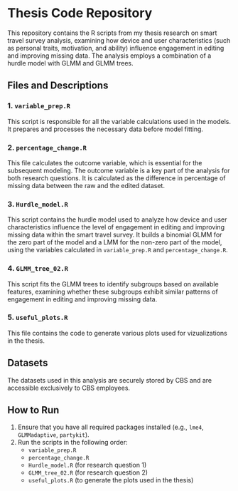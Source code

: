 # Thesis Code Repository

This repository contains the R scripts from my thesis research on smart travel survey analysis, examining how device and user characteristics (such as personal traits, motivation, and ability) influence engagement in editing and improving missing data. The analysis employs a combination of a hurdle model with GLMM and GLMM trees.

## Files and Descriptions

### 1. `variable_prep.R`
This script is responsible for all the variable calculations used in the models. It prepares and processes the necessary data before model fitting.

### 2. `percentage_change.R`
This file calculates the outcome variable, which is essential for the subsequent modeling. The outcome variable is a key part of the analysis for both research questions. It is calculated as the difference in percentage of missing data between the raw and the edited dataset.

### 3. `Hurdle_model.R`
This script contains the hurdle model used to analyze how device and user characteristics influence the level of engagement in editing and improving missing data within the smart travel survey. It builds a binomial GLMM for the zero part of the model and a LMM for the non-zero part of the model, using the variables calculated in `variable_prep.R` and `percentage_change.R`.

### 4. `GLMM_tree_02.R`
This script fits the GLMM trees to identify subgroups based on available features, examining whether these subgroups exhibit similar patterns of engagement in editing and improving missing data.

### 5. `useful_plots.R`
This file contains the code to generate various plots used for vizualizations in the thesis. 

## Datasets
The datasets used in this analysis are securely stored by CBS and are accessible exclusively to CBS employees.

## How to Run
1. Ensure that you have all required packages installed (e.g., `lme4`, `GLMMadaptive`, `partykit`).
2. Run the scripts in the following order:
   - `variable_prep.R`
   - `percentage_change.R`
   - `Hurdle_model.R` (for research question 1)
   - `GLMM_tree_02.R` (for research question 2)
   - `useful_plots.R` (to generate the plots used in the thesis)

